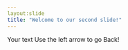 ```yaml
---
layout:slide
title: "Welcome to our second slide!"
---
```

Your text
Use the left arrow to go Back!
